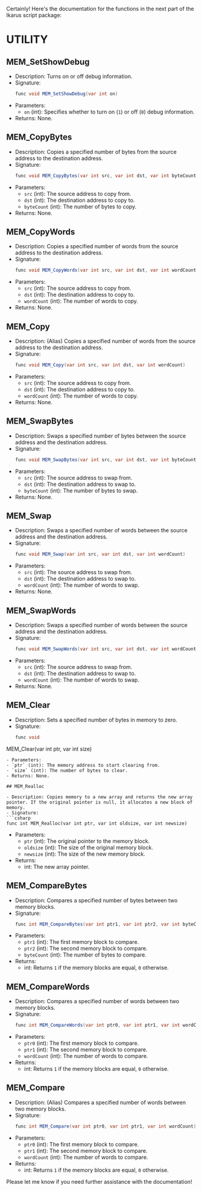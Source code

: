 Certainly! Here's the documentation for the functions in the next part of the Ikarus script package:

# UTILITY

## MEM_SetShowDebug

- Description: Turns on or off debug information.
- Signature:
  ```csharp
  func void MEM_SetShowDebug(var int on)
  ```
- Parameters:
  - `on` (int): Specifies whether to turn on (`1`) or off (`0`) debug information.
- Returns: None.

## MEM_CopyBytes

- Description: Copies a specified number of bytes from the source address to the destination address.
- Signature:
  ```csharp
  func void MEM_CopyBytes(var int src, var int dst, var int byteCount)
  ```
- Parameters:
  - `src` (int): The source address to copy from.
  - `dst` (int): The destination address to copy to.
  - `byteCount` (int): The number of bytes to copy.
- Returns: None.

## MEM_CopyWords

- Description: Copies a specified number of words from the source address to the destination address.
- Signature:
  ```csharp
  func void MEM_CopyWords(var int src, var int dst, var int wordCount)
  ```
- Parameters:
  - `src` (int): The source address to copy from.
  - `dst` (int): The destination address to copy to.
  - `wordCount` (int): The number of words to copy.
- Returns: None.

## MEM_Copy

- Description: (Alias) Copies a specified number of words from the source address to the destination address.
- Signature:
  ```csharp
  func void MEM_Copy(var int src, var int dst, var int wordCount)
  ```
- Parameters:
  - `src` (int): The source address to copy from.
  - `dst` (int): The destination address to copy to.
  - `wordCount` (int): The number of words to copy.
- Returns: None.

## MEM_SwapBytes

- Description: Swaps a specified number of bytes between the source address and the destination address.
- Signature:
  ```csharp
  func void MEM_SwapBytes(var int src, var int dst, var int byteCount)
  ```
- Parameters:
  - `src` (int): The source address to swap from.
  - `dst` (int): The destination address to swap to.
  - `byteCount` (int): The number of bytes to swap.
- Returns: None.

## MEM_Swap

- Description: Swaps a specified number of words between the source address and the destination address.
- Signature:
  ```csharp
  func void MEM_Swap(var int src, var int dst, var int wordCount)
  ```
- Parameters:
  - `src` (int): The source address to swap from.
  - `dst` (int): The destination address to swap to.
  - `wordCount` (int): The number of words to swap.
- Returns: None.

## MEM_SwapWords

- Description: Swaps a specified number of words between the source address and the destination address.
- Signature:
  ```csharp
  func void MEM_SwapWords(var int src, var int dst, var int wordCount)
  ```
- Parameters:
  - `src` (int): The source address to swap from.
  - `dst` (int): The destination address to swap to.
  - `wordCount` (int): The number of words to swap.
- Returns: None.

## MEM_Clear

- Description: Sets a specified number of bytes in memory to zero.
- Signature:
  ```csharp
  func void

 MEM_Clear(var int ptr, var int size)
  ```
- Parameters:
  - `ptr` (int): The memory address to start clearing from.
  - `size` (int): The number of bytes to clear.
- Returns: None.

## MEM_Realloc

- Description: Copies memory to a new array and returns the new array pointer. If the original pointer is null, it allocates a new block of memory.
- Signature:
  ```csharp
  func int MEM_Realloc(var int ptr, var int oldsize, var int newsize)
  ```
- Parameters:
  - `ptr` (int): The original pointer to the memory block.
  - `oldsize` (int): The size of the original memory block.
  - `newsize` (int): The size of the new memory block.
- Returns:
  - int: The new array pointer.

## MEM_CompareBytes

- Description: Compares a specified number of bytes between two memory blocks.
- Signature:
  ```csharp
  func int MEM_CompareBytes(var int ptr1, var int ptr2, var int byteCount)
  ```
- Parameters:
  - `ptr1` (int): The first memory block to compare.
  - `ptr2` (int): The second memory block to compare.
  - `byteCount` (int): The number of bytes to compare.
- Returns:
  - int: Returns `1` if the memory blocks are equal, `0` otherwise.

## MEM_CompareWords

- Description: Compares a specified number of words between two memory blocks.
- Signature:
  ```csharp
  func int MEM_CompareWords(var int ptr0, var int ptr1, var int wordCount)
  ```
- Parameters:
  - `ptr0` (int): The first memory block to compare.
  - `ptr1` (int): The second memory block to compare.
  - `wordCount` (int): The number of words to compare.
- Returns:
  - int: Returns `1` if the memory blocks are equal, `0` otherwise.

## MEM_Compare

- Description: (Alias) Compares a specified number of words between two memory blocks.
- Signature:
  ```csharp
  func int MEM_Compare(var int ptr0, var int ptr1, var int wordCount)
  ```
- Parameters:
  - `ptr0` (int): The first memory block to compare.
  - `ptr1` (int): The second memory block to compare.
  - `wordCount` (int): The number of words to compare.
- Returns:
  - int: Returns `1` if the memory blocks are equal, `0` otherwise.

Please let me know if you need further assistance with the documentation!